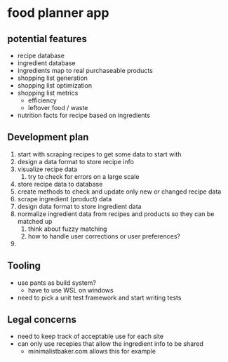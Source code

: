 
# food planner app


## potential features
- recipe database
- ingredient database
- ingredients map to real purchaseable products
- shopping list generation
- shopping list optimization
- shopping list metrics
  - efficiency
  - leftover food / waste
- nutrition facts for recipe based on ingredients

## Development plan

1. start with scraping recipes to get some data to start with
2. design a data format to store recipe info
3. visualize recipe data
   1. try to check for errors on a large scale
4. store recipe data to database
5. create methods to check and update only new or changed recipe data
6. scrape ingredient (product) data
7. design data format to store ingredient data
8. normalize ingredient data from recipes and products so they can be matched up
   1. think about fuzzy matching
   2. how to handle user corrections or user preferences?
9.  


## Tooling

- use pants as build system?
  - have to use WSL on windows
- need to pick a unit test framework and start writing tests

## Legal concerns

- need to keep track of acceptable use for each site
- can only use recepies that allow the ingredient info to be shared
  - minimalistbaker.com allows this for example